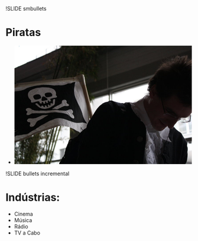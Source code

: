 !SLIDE smbullets
# Piratas #
* ![pirates](pirates.jpg)

!SLIDE bullets incremental
# Indústrias: #

* Cinema
* Música
* Rádio
* TV a Cabo


